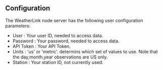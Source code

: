 ## Configuration

The WeatherLink  node server has the following user configuration
parameters:

- User      : Your user ID, needed to access data.
- Password  : Your password, needed to access data.
- API Token : Your API Token.
- Units     : 'us' or 'metric'. determins which set of values to use. Note that the day,month,year observations are US only.
- Station   : Your station ID, not currently used.

